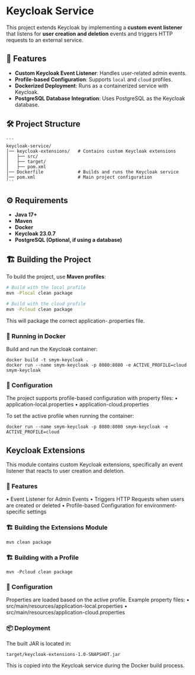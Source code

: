 # Keycloak Service

This project extends Keycloak by implementing a **custom event listener** that listens for **user creation and deletion** events and triggers HTTP requests to an external service.

## 🚀 Features
- **Custom Keycloak Event Listener**: Handles user-related admin events.
- **Profile-based Configuration**: Supports `local` and `cloud` profiles.
- **Dockerized Deployment**: Runs as a containerized service with Keycloak.
- **PostgreSQL Database Integration**: Uses PostgreSQL as the Keycloak database.

## 🛠️ Project Structure
    ```
    keycloak-service/
    │── keycloak-extensions/   # Contains custom Keycloak extensions
    │   ├── src/
    │   ├── target/
    │   ├── pom.xml
    │── Dockerfile             # Builds and runs the Keycloak service
    │── pom.xml                # Main project configuration
    ```

## ⚙️ Requirements
- **Java 17+**
- **Maven**
- **Docker**
- **Keycloak 23.0.7**
- **PostgreSQL (Optional, if using a database)**

## 🏗️ Building the Project
To build the project, use **Maven profiles**:

```sh
# Build with the local profile
mvn -Plocal clean package

# Build with the cloud profile
mvn -Pcloud clean package
```
This will package the correct application-<profile>.properties file.

### 🐳 Running in Docker

Build and run the Keycloak container:
```
docker build -t smym-keycloak .
docker run --name smym-keycloak -p 8080:8080 -e ACTIVE_PROFILE=cloud smym-keycloak
```

### 🔧 Configuration

The project supports profile-based configuration with property files:
•	application-local.properties
•	application-cloud.properties

To set the active profile when running the container:
```
docker run --name smym-keycloak -p 8080:8080 smym-keycloak -e ACTIVE_PROFILE=cloud 
```

## Keycloak Extensions

This module contains custom Keycloak extensions, specifically an event listener that reacts to user creation and deletion.

### 🚀 Features
•	Event Listener for Admin Events
•	Triggers HTTP Requests when users are created or deleted
•	Profile-based Configuration for environment-specific settings

### 🏗️ Building the Extensions Module
```
mvn clean package
```

### 🏗️ Building with a Profile
```
mvn -Pcloud clean package
```

### 🔧 Configuration

Properties are loaded based on the active profile. Example property files:
•	src/main/resources/application-local.properties
•	src/main/resources/application-cloud.properties

### 📦 Deployment

The built JAR is located in:
```
target/keycloak-extensions-1.0-SNAPSHOT.jar
```
This is copied into the Keycloak service during the Docker build process.